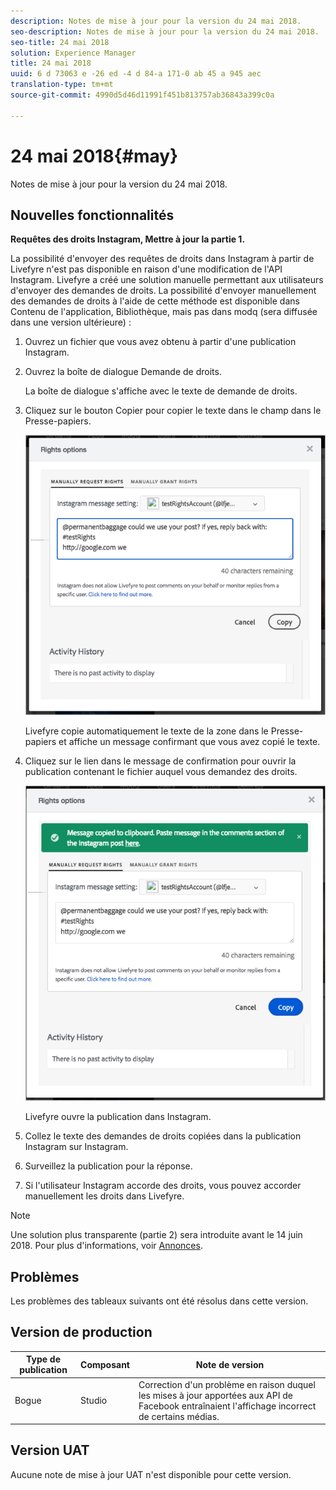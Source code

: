 ```yaml
---
description: Notes de mise à jour pour la version du 24 mai 2018.
seo-description: Notes de mise à jour pour la version du 24 mai 2018.
seo-title: 24 mai 2018
solution: Experience Manager
title: 24 mai 2018
uuid: 6 d 73063 e -26 ed -4 d 84-a 171-0 ab 45 a 945 aec
translation-type: tm+mt
source-git-commit: 4990d5d46d11991f451b813757ab36843a399c0a

---
```



# 24 mai 2018{#may}

Notes de mise à jour pour la version du 24 mai 2018.

## Nouvelles fonctionnalités

**Requêtes des droits Instagram, Mettre à jour la partie 1.**

La possibilité d'envoyer des requêtes de droits dans Instagram à partir de Livefyre n'est pas disponible en raison d'une modification de l'API Instagram. Livefyre a créé une solution manuelle permettant aux utilisateurs d'envoyer des demandes de droits. La possibilité d'envoyer manuellement des demandes de droits à l'aide de cette méthode est disponible dans Contenu de l'application, Bibliothèque, mais pas dans modq (sera diffusée dans une version ultérieure) :

1. Ouvrez un fichier que vous avez obtenu à partir d'une publication Instagram.
1. Ouvrez la boîte de dialogue Demande de droits.

   La boîte de dialogue s'affiche avec le texte de demande de droits.

1. Cliquez sur le bouton Copier pour copier le texte dans le champ dans le Presse-papiers.

   ![](../assets/rr_insta_workaround1.png)

   Livefyre copie automatiquement le texte de la zone dans le Presse-papiers et affiche un message confirmant que vous avez copié le texte.

1. Cliquez sur le lien dans le message de confirmation pour ouvrir la publication contenant le fichier auquel vous demandez des droits.

   ![](../assets/rr_insta_workaround2.png)

   Livefyre ouvre la publication dans Instagram.

1. Collez le texte des demandes de droits copiées dans la publication Instagram sur Instagram.
1. Surveillez la publication pour la réponse.
1. Si l'utilisateur Instagram accorde des droits, vous pouvez accorder manuellement les droits dans Livefyre.

>[!NOTE]
>
>Une solution plus transparente (partie 2) sera introduite avant le 14 juin 2018. Pour plus d'informations, voir [Annonces](/help/using/c-anouncements.md#c_anouncements).

## Problèmes

Les problèmes des tableaux suivants ont été résolus dans cette version.

## Version de production

| **Type de publication** | **Composant** | **Note de version** |
|---|---|---|
| Bogue | Studio | Correction d'un problème en raison duquel les mises à jour apportées aux API de Facebook entraînaient l'affichage incorrect de certains médias. |

## Version UAT

Aucune note de mise à jour UAT n'est disponible pour cette version.
